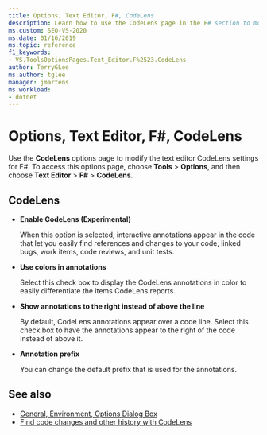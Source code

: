 ```yaml
---
title: Options, Text Editor, F#, CodeLens
description: Learn how to use the CodeLens page in the F# section to modify the text editor CodeLens settings for F#.
ms.custom: SEO-VS-2020
ms.date: 01/16/2019
ms.topic: reference
f1_keywords:
- VS.ToolsOptionsPages.Text_Editor.F%2523.CodeLens
author: TerryGLee
ms.author: tglee
manager: jmartens
ms.workload:
- dotnet
---
```

# Options, Text Editor, F#, CodeLens

Use the **CodeLens** options page to modify the text editor CodeLens settings for F#. To access this options page, choose **Tools** > **Options**, and then choose **Text Editor** > **F#** > **CodeLens**.

## CodeLens

- **Enable CodeLens (Experimental)**

   When this option is selected, interactive annotations appear in the code that let you easily find references and changes to your code, linked bugs, work items, code reviews, and unit tests.

- **Use colors in annotations**

   Select this check box to display the CodeLens annotations in color to easily differentiate the items CodeLens reports.

- **Show annotations to the right instead of above the line**

   By default, CodeLens annotations appear over a code line. Select this check box to have the annotations appear to the right of the code instead of above it.

- **Annotation prefix**

   You can change the default prefix that is used for the annotations.

## See also

- [General, Environment, Options Dialog Box](../../ide/reference/general-environment-options-dialog-box.md)
- [Find code changes and other history with CodeLens](../../ide/find-code-changes-and-other-history-with-codelens.md)
